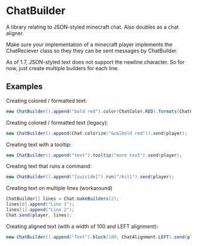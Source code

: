 ChatBuilder
======
A library relating to JSON-styled minecraft chat.
Also doubles as a chat aligner.

Make sure your implementation of a minecraft player implements the ChatReciever class
so they they can be sent messages by ChatBuilder.

As of 1.7, JSON-styled text does not support the newline character. So for now, just
create multiple builders for each line.

Examples
------
Creating colored / formatted text:
```java
new ChatBuilder().append("bold red").color(ChatColor.RED).formats(ChatColor.BOLD).send(player);
```

Creating colored / formatted text (legacy):
```java
new ChatBuilder().append(Chat.colorize("&c&lbold red")).send(player);
```

Creating text with a tooltip:
```java
new ChatBuilder().append("text").tooltip("more text").send(player);
```

Creating text that runs a command:
```java
new ChatBuilder().append("[suicide]").run("/kill").send(player);
```

Creating text on multiple lines (workaround)
```java
ChatBuilder[] lines = Chat.makeBuilders(2);
lines[0].append("Line 1");
lines[1].append("Line 2");
Chat.send(player, lines);
```

Creating aligned text (with a width of 100 and LEFT alignment):
```java
new ChatBuilder().append("Text").block(100, ChatAlignment.LEFT).send(player);
```
